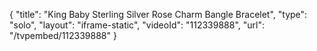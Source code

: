 {
    "title": "King Baby Sterling Silver Rose Charm Bangle Bracelet",
    "type": "solo",
    "layout": "iframe-static",
    "videoId": "112339888",
    "url": "\/tvpembed\/112339888"
}